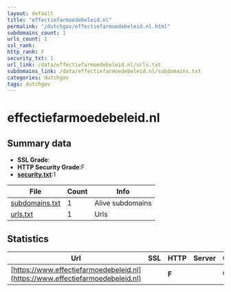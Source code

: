 ```yaml
---
layout: default
title: "effectiefarmoedebeleid.nl"
permalink: "/dutchgov/effectiefarmoedebeleid.nl.html"
subdomains_count: 1
urls_count: 1
ssl_rank: 
http_rank: F
security_txt: 1
url_link: /data/effectiefarmoedebeleid.nl/urls.txt
subdomains_link: /data/effectiefarmoedebeleid.nl/subdomains.txt
categories: dutchgov
tags: dutchgov
---
```



# effectiefarmoedebeleid.nl
## Summary data


 - **SSL Grade**:
 - **HTTP Security Grade**:F
 - **[security.txt](https://www.digitaleoverheid.nl/nieuws/standaard-security-txt-nu-verplicht-voor-overheid/)**:1


| File       | Count | Info |
|------------|-------|------|
|[subdomains.txt](/DutchGovScope/data/effectiefarmoedebeleid.nl/subdomains.txt)|1|Alive subdomains|
|[urls.txt](/DutchGovScope/data/effectiefarmoedebeleid.nl/urls.txt)|1|Urls|


## Statistics


| Url | SSL | HTTP | Server | Cookie | HSTS | CORS | CTO | CSP | XFO | XXP | RP |FP| Tech |Title |
|--------|-------|-------|------|------|------|------|------|------|------|------|------|------|------|------|
|[https://www.effectiefarmoedebeleid.nl](https://www.effectiefarmoedebeleid.nl)| | **F**||:o: | | | | | | | :white_check_mark: | |||


